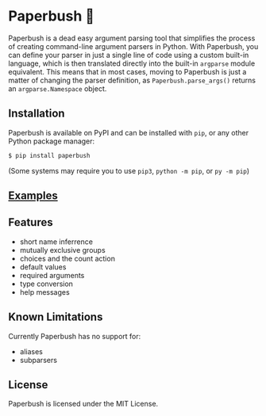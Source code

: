 # Paperbush 🌿

Paperbush is a dead easy argument parsing tool that simplifies the process of creating command-line argument parsers in Python. With Paperbush, you can define your parser in just a single line of code using a custom built-in language, which is then translated directly into the built-in `argparse` module equivalent. This means that in most cases, moving to Paperbush is just a matter of changing the parser definition, as `Paperbush.parse_args()` returns an `argparse.Namespace` object.

## Installation
Paperbush is available on PyPI and can be installed with `pip`, or any other Python package manager:
```sh
$ pip install paperbush
```
(Some systems may require you to use `pip3`, `python -m pip`, or `py -m pip`)

## [Examples](https://trag1c.github.io/paperbush/examples/)

## Features
- short name inferrence
- mutually exclusive groups
- choices and the count action
- default values
- required arguments
- type conversion
- help messages

## Known Limitations
Currently Paperbush has no support for:
- aliases
- subparsers

## License
Paperbush is licensed under the MIT License.
